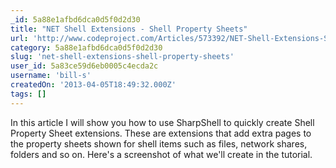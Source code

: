 ```yaml
---
_id: 5a88e1afbd6dca0d5f0d2d30
title: "NET Shell Extensions - Shell Property Sheets"
url: 'http://www.codeproject.com/Articles/573392/NET-Shell-Extensions-Shell-Property-Sheets'
category: 5a88e1afbd6dca0d5f0d2d30
slug: 'net-shell-extensions-shell-property-sheets'
user_id: 5a83ce59d6eb0005c4ecda2c
username: 'bill-s'
createdOn: '2013-04-05T18:49:32.000Z'
tags: []
---
```


<div>In this article I will show you how to use SharpShell to quickly create Shell Property Sheet extensions. These are extensions that add extra pages to the property sheets shown for shell items such as files, network shares, folders and so on. Here's a screenshot of what we'll create in the tutorial.</div>
